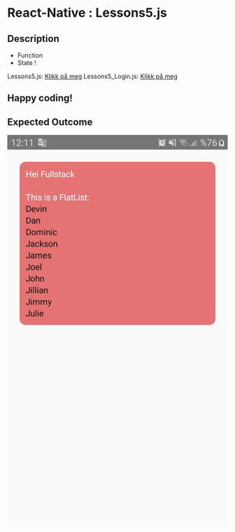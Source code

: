 # React-Native : Lessons5.js 

## Description
- Function
- State !

Lessons5.js: [Klikk på meg](https://github.com/serdardurmus/React-Native-koder/blob/main/learnReactNative/src/Lessons5.js)
Lessons5_Login.js: [Klikk på meg](https://github.com/serdardurmus/React-Native-koder/blob/main/learnReactNative/src/Lessons5_Login.js)


## Happy coding!

## Expected Outcome

![Lessons5.js](images/Lessons5/Lessons5.jpg)

